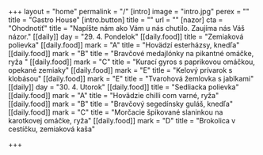 +++
layout = "home"
permalink = "/"
[intro]
image = "intro.jpg"
perex = ""
title = "Gastro House"
[intro.button]
title = ""
url = ""
[nazor]
cta = "Ohodnotiť"
title = "Napíšte nám ako Vám u nás chutilo. Zaujíma nás Váš názor."
[[daily]]
day = "29. 4. Pondelok"
[[daily.food]]
title = "Zemiaková polievka"
[[daily.food]]
mark = "A"
title = "Hovädzí esterházsy, knedľa"
[[daily.food]]
mark = "B"
title = "Bravčové medajlónky na pikantné omáčke, ryža "
[[daily.food]]
mark = "C"
title = "Kurací gyros s paprikovou omáčkou, opekané zemiaky"
[[daily.food]]
mark = "E"
title = "Kelový prívarok s klobásou"
[[daily.food]]
mark = "E"
title = "Tvarohová žemlovka s jablkami"
[[daily]]
day = "30. 4. Utorok"
[[daily.food]]
title = "Sedliacka polievka"
[[daily.food]]
mark = "A"
title = "Hovädzie chilli com varné, ryža"
[[daily.food]]
mark = "B"
title = "Bravčový segedínsky guláš, knedľa"
[[daily.food]]
mark = "C"
title = "Morčacie špikované slaninkou na karotkovej omáčke, ryža"
[[daily.food]]
mark = "D"
title = "Brokolica v cestíčku, zemiaková kaša"

+++
